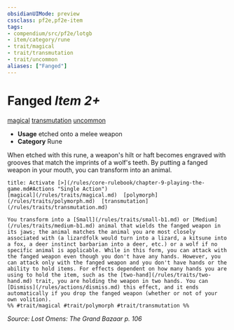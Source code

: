 ```yaml
---
obsidianUIMode: preview
cssclass: pf2e,pf2e-item
tags:
- compendium/src/pf2e/lotgb
- item/category/rune
- trait/magical
- trait/transmutation
- trait/uncommon
aliases: ["Fanged"]
---
```

# Fanged *Item 2+*  
[magical](/rules/traits/magical.md)  [transmutation](/rules/traits/transmutation.md)  [uncommon](/rules/traits/uncommon.md)  

- **Usage** etched onto a melee weapon
- **Category** Rune

When etched with this rune, a weapon's hilt or haft becomes engraved with grooves that match the imprints of a wolf's teeth. By putting a fanged weapon in your mouth, you can transform into an animal.

```ad-embed-ability
title: Activate [>](/rules/core-rulebook/chapter-9-playing-the-game.md#Actions "Single Action")
[magical](/rules/traits/magical.md)  [polymorph](/rules/traits/polymorph.md)  [transmutation](/rules/traits/transmutation.md)  

You transform into a [Small](/rules/traits/small-b1.md) or [Medium](/rules/traits/medium-b1.md) animal that wields the fanged weapon in its jaws; the animal matches the animal you are most closely associated with (a lizardfolk would turn into a lizard, a kitsune into a fox, a deer instinct barbarian into a deer, etc.) or a wolf if no specific animal is applicable. While in this form, you can attack with the fanged weapon even though you don't have any hands. However, you can attack only with the fanged weapon and you don't have hands or the ability to hold items. For effects dependent on how many hands you are using to hold the item, such as the [two-hand](/rules/traits/two-hand.md) trait, you are holding the weapon in two hands. You can [Dismiss](/rules/actions/dismiss.md) this effect, and it ends automatically if you drop the fanged weapon (whether or not of your own volition).  
%% #trait/magical #trait/polymorph #trait/transmutation %%
```

*Source: Lost Omens: The Grand Bazaar p. 106*